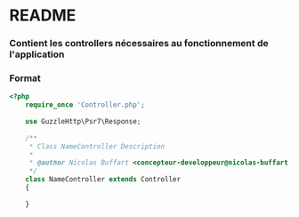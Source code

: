 # README #

### Contient les controllers nécessaires au fonctionnement de l'application ###

### Format ###
```PHP
<?php
    require_once 'Controller.php';
    
    use GuzzleHttp\Psr7\Response;
    
    /**
     * Class NameController Description
     *
     * @author Nicolas Buffart <concepteur-developpeur@nicolas-buffart.fr>
     */
    class NameController extends Controller
    {
        
    }
```